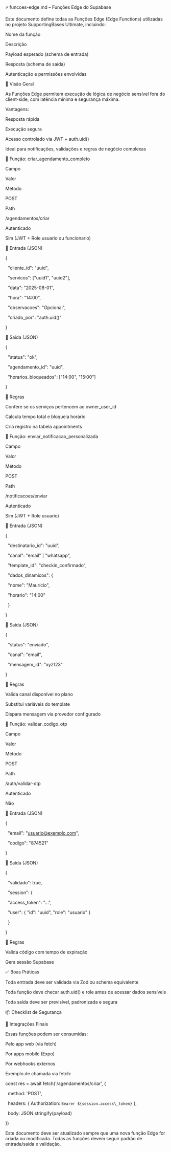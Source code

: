⚡ funcoes-edge.md – Funções Edge do Supabase



Este documento define todas as Funções Edge (Edge Functions) utilizadas no projeto SupportingBases Ultimate, incluindo:



Nome da função



Descrição



Payload esperado (schema de entrada)



Resposta (schema de saída)



Autenticação e permissões envolvidas



🚀 Visão Geral



As Funções Edge permitem execução de lógica de negócio sensível fora do client-side, com latência mínima e segurança máxima.



Vantagens:



Resposta rápida



Execução segura



Acesso controlado via JWT + auth.uid()



Ideal para notificações, validações e regras de negócio complexas



📌 Função: criar\_agendamento\_completo



Campo



Valor



Método



POST



Path



/agendamentos/criar



Autenticado



Sim (JWT + Role usuario ou funcionario)



🔷 Entrada (JSON)



{

&nbsp; "cliente\_id": "uuid",

&nbsp; "servicos": \["uuid1", "uuid2"],

&nbsp; "data": "2025-08-01",

&nbsp; "hora": "14:00",

&nbsp; "observacoes": "Opcional",

&nbsp; "criado\_por": "auth.uid()"

}



🔶 Saída (JSON)



{

&nbsp; "status": "ok",

&nbsp; "agendamento\_id": "uuid",

&nbsp; "horarios\_bloqueados": \["14:00", "15:00"]

}



🔐 Regras



Confere se os serviços pertencem ao owner\_user\_id



Calcula tempo total e bloqueia horário



Cria registro na tabela appointments



📌 Função: enviar\_notificacao\_personalizada



Campo



Valor



Método



POST



Path



/notificacoes/enviar



Autenticado



Sim (JWT + Role usuario)



🔷 Entrada (JSON)



{

&nbsp; "destinatario\_id": "uuid",

&nbsp; "canal": "email" | "whatsapp",

&nbsp; "template\_id": "checkin\_confirmado",

&nbsp; "dados\_dinamicos": {

&nbsp;   "nome": "Maurício",

&nbsp;   "horario": "14:00"

&nbsp; }

}



🔶 Saída (JSON)



{

&nbsp; "status": "enviado",

&nbsp; "canal": "email",

&nbsp; "mensagem\_id": "xyz123"

}



🔐 Regras



Valida canal disponível no plano



Substitui variáveis do template



Dispara mensagem via provedor configurado



📌 Função: validar\_codigo\_otp



Campo



Valor



Método



POST



Path



/auth/validar-otp



Autenticado



Não



🔷 Entrada (JSON)



{

&nbsp; "email": "usuario@exemplo.com",

&nbsp; "codigo": "874521"

}



🔶 Saída (JSON)



{

&nbsp; "validado": true,

&nbsp; "session": {

&nbsp;   "access\_token": "...",

&nbsp;   "user": { "id": "uuid", "role": "usuario" }

&nbsp; }

}



🔐 Regras



Valida código com tempo de expiração



Gera sessão Supabase



✅ Boas Práticas



Toda entrada deve ser validada via Zod ou schema equivalente



Toda função deve checar auth.uid() e role antes de acessar dados sensíveis



Toda saída deve ser previsível, padronizada e segura



📦 Checklist de Segurança







🔄 Integrações Finais



Essas funções podem ser consumidas:



Pelo app web (via fetch)



Por apps mobile (Expo)



Por webhooks externos



Exemplo de chamada via fetch:



const res = await fetch('/agendamentos/criar', {

&nbsp; method: 'POST',

&nbsp; headers: { Authorization: `Bearer ${session.access\_token}` },

&nbsp; body: JSON.stringify(payload)

})



Este documento deve ser atualizado sempre que uma nova função Edge for criada ou modificada. Todas as funções devem seguir padrão de entrada/saída e validação.





